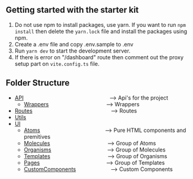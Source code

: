 ## Getting started with the starter kit

1. Do not use npm to install packages, use yarn. If you want to run `npm install` then delete the `yarn.lock` file and install the packages using npm.
2. Create a .env file and copy .env.sample to .env
3. Run `yarn dev` to start the development server.
4. If there is error on "/dashboard" route then comment out the proxy setup part on `vite.config.ts` file.

## Folder Structure

- [API](./src/api/readme.md)$~~~~~~~~~~~~~~~~~~~~~~~~~~~~~~~~~~~~~~~~~~~~~~~~~~~~~~~~~$--> Api's for the project
  - [Wrappers](./src/api/wrappers/readme.md)$~~~~~~~~~~~~~~~~~~~~~~~~~~~~~~~~~~~~~~$--> Wrappers
- [Routes](./src/routes/readme.md)$~~~~~~~~~~~~~~~~~~~~~~~~~~~~~~~~~~~~~~~~~~~~~~~~~~~~$--> Routes
- [Utils](./src/utils/readme.md)
- [UI](./src/ui/readme.md)
  - [Atoms](./src/ui/atoms/readme.md)$~~~~~~~~~~~~~~~~~~~~~~~~~~~~~~~~~~~~~~~~~~~$--> Pure HTML components and premitives
  - [Molecules](./src/ui/molecules/readme.md)$~~~~~~~~~~~~~~~~~~~~~~~~~~~~~~~~~~~~~~$--> Group of Atoms
  - [Organisms](./src/ui/organisms/readme.md)$~~~~~~~~~~~~~~~~~~~~~~~~~~~~~~~~~~~~~$--> Group of Molecules
  - [Templates](./src/ui/templates/readme.md)$~~~~~~~~~~~~~~~~~~~~~~~~~~~~~~~~~~~~~~$--> Group of Organisms
  - [Pages](./src/ui/pages/readme.md)$~~~~~~~~~~~~~~~~~~~~~~~~~~~~~~~~~~~~~~~~~~~~$--> Group of Templates
  - [CustomComponents](./src/ui/customComponents/readme.md)$~~~~~~~~~~~~~~~~~~~~~~~$--> Custom Components
